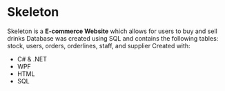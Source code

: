 # Skeleton
Skeleton is a **E-commerce Website** which allows for users to buy and sell drinks
Database was created using SQL and contains the following tables: stock, users, orders, orderlines, staff, and supplier
Created with:
 - C# & .NET
 - WPF
 - HTML
 - SQL
